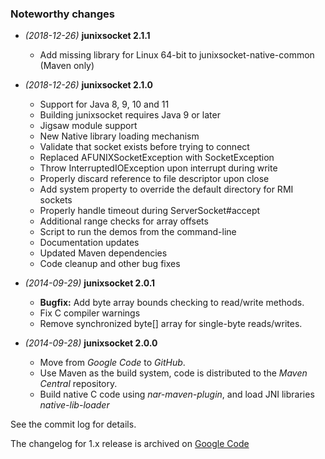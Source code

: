 ### Noteworthy changes

  * _(2018-12-26)_ **junixsocket 2.1.1**
  
    - Add missing library for Linux 64-bit to junixsocket-native-common (Maven only)

  * _(2018-12-26)_ **junixsocket 2.1.0**
  
    - Support for Java 8, 9, 10 and 11
    - Building junixsocket requires Java 9 or later
    - Jigsaw module support
    - New Native library loading mechanism
    - Validate that socket exists before trying to connect
    - Replaced AFUNIXSocketException with SocketException
    - Throw InterruptedIOException upon interrupt during write
    - Properly discard reference to file descriptor upon close
    - Add system property to override the default directory for RMI sockets
    - Properly handle timeout during ServerSocket#accept
    - Additional range checks for array offsets
    - Script to run the demos from the command-line
    - Documentation updates
    - Updated Maven dependencies
    - Code cleanup and other bug fixes


  * _(2014-09-29)_ **junixsocket 2.0.1**

    - **Bugfix:** Add byte array bounds checking to read/write methods.
    - Fix C compiler warnings
    - Remove synchronized byte[] array for single-byte reads/writes.



  * _(2014-09-28)_ **junixsocket 2.0.0**
  
    - Move from *Google Code* to *GitHub*.
    - Use Maven as the build system, code is distributed to the *Maven Central* repository.
    - Build native C code using *nar-maven-plugin*, and load JNI libraries *native-lib-loader*


See the commit log for details.

The changelog for 1.x release is archived on [Google Code](https://code.google.com/archive/p/junixsocket/) 

